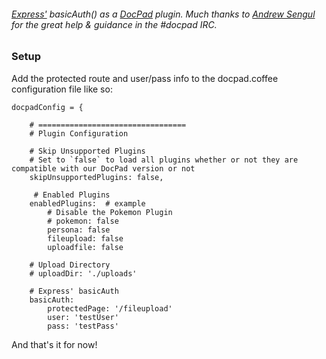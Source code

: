 ###### [Express'](http://expressjs.com/ "Express") basicAuth() as a [DocPad](http://docpad.org/ "DocPad") plugin. Much thanks to [Andrew Sengul](http://contrastco.com/) for the great help & guidance in the #docpad IRC. 

### Setup

Add the protected route and user/pass info to the docpad.coffee configuration file like so:

```
docpadConfig = {

	# =================================
    # Plugin Configuration

    # Skip Unsupported Plugins
    # Set to `false` to load all plugins whether or not they are compatible with our DocPad version or not
    skipUnsupportedPlugins: false,

     # Enabled Plugins
    enabledPlugins:  # example
        # Disable the Pokemon Plugin
        # pokemon: false
        persona: false
        fileupload: false
        uploadfile: false

    # Upload Directory
    # uploadDir: './uploads'

    # Express' basicAuth
    basicAuth:
    	protectedPage: '/fileupload'
    	user: 'testUser'
    	pass: 'testPass'
```

And that's it for now! 
 
